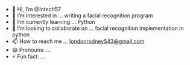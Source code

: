 - 👋 Hi, I’m @Intech57
- 👀 I’m interested in ... writing a facial recognition program 
- 🌱 I’m currently learning ... Python
- 💞️ I’m looking to collaborate on ... facial recognition implementation in python
- 📫 How to reach me ... londonrodney543@gmail.com 
- 😄 Pronouns: ...
- ⚡ Fun fact: ...

<!---
Intech57/Intech57 is a ✨ special ✨ repository because its `README.md` (this file) appears on your GitHub profile.
You can click the Preview link to take a look at your changes.
--->
